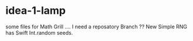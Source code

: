 # idea-1-lamp
some files for Math Grill ....
I need a reposatory Branch ?? 
New Simple RNG has Swift Int.random seeds.

